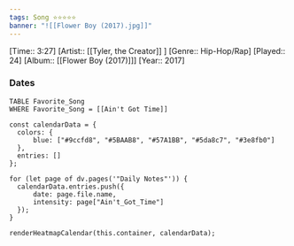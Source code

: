 ```yaml
---
tags: Song ⭐⭐⭐⭐⭐ 
banner: "![[Flower Boy (2017).jpg]]"
---
```

[Time:: 3:27]
[Artist:: [[Tyler, the Creator]] ]
[Genre:: Hip-Hop/Rap]
[Played:: 24]
[Album:: [[Flower Boy (2017)]]]
[Year:: 2017]
### Dates
````dataview
TABLE Favorite_Song
WHERE Favorite_Song = [[Ain't Got Time]]
````

  ```dataviewjs
const calendarData = { 
	colors: { 
		blue: ["#9ccfd8", "#5BAAB8", "#57A1BB", "#5da8c7", "#3e8fb0"] 
	}, 
	entries: [] 
}; 

for (let page of dv.pages('"Daily Notes"')) { 
	calendarData.entries.push({ 
		date: page.file.name, 
		intensity: page["Ain't_Got_Time"]
	}); 
} 

renderHeatmapCalendar(this.container, calendarData);
```
